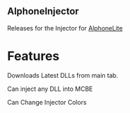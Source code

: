 ## AlphoneInjector

Releases for the Injector for [AlphoneLite](https://github.com/IAJWasTooShort/AlphoneLite)

# Features

Downloads Latest DLLs from main tab.

Can inject any DLL into MCBE

Can Change Injector Colors

